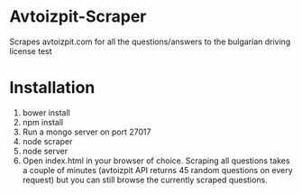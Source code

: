 Avtoizpit-Scraper
=================

Scrapes avtoizpit.com for all the questions/answers to the bulgarian driving license test

Installation
=================
1. bower install
2. npm install
3. Run a mongo server on port 27017
4. node scraper
5. node server
6. Open index.html in your browser of choice. Scraping all questions takes a couple of minutes (avtoizpit API returns 45 random questions on every request) but you can still browse the currently scraped questions.
